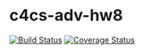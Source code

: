 # c4cs-adv-hw8
[![Build Status](https://travis-ci.org/conwitt/c4cs-adv-hw8.svg?branch=master)](https://travis-ci.org/conwitt/c4cs-adv-hw8) [![Coverage Status](https://coveralls.io/repos/github/conwitt/c4cs-adv-hw8/badge.svg?branch=master)](https://coveralls.io/github/conwitt/c4cs-adv-hw8?branch=master)
